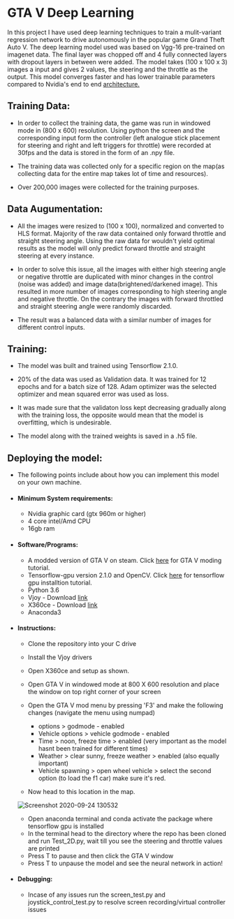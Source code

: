 # GTA V Deep Learning
In this project I have used deep learning techniques to train a mulit-variant regression network to drive autonomously
in the popular game Grand Theft Auto V. The deep learning model used was based on Vgg-16 pre-trained on imagenet data.
The final layer was chopped off and 4 fully connected layers with dropout layers in between were added. The model takes
(100 x 100 x 3) images a input and gives 2 values, the steering and the throttle as the output. This model converges faster
and has lower trainable parameters compared to Nvidia's end to end [architecture.](https://images.nvidia.com/content/tegra/automotive/images/2016/solutions/pdf/end-to-end-dl-using-px.pdf)

## Training Data:
+ In order to collect the training data, the game was run in windowed mode in (800 x 600) resolution. Using python the screen and 
the corresponding input form the controller (left analogue stick placement for steering and right and left triggers for throttle) were recorded at 30fps
and the data is stored in the form of an .npy file. 

* The training data was collected only for a specific region on the map(as collecting data for the entire map takes lot of time and resources). 

* Over 200,000 images were collected for the training purposes.

## Data Augumentation:
* All the images were resized to (100 x 100), normalized and converted to HLS format. Majority of the raw data contained only forward throttle and
straight steering angle. Using the raw data for wouldn't yield optimal results as the model will only predict forward throttle and straight steering at every instance.

* In order to solve this issue, all the images with either high steering angle or negative throttle are duplicated with minor changes in the control (noise was added) 
and image data(brightened/darkened image). This resulted in more number of images corresponding to high steering angle and negative throttle. On the contrary the images with forward throttled and straight steering angle were randomly discarded. 

* The result was a balanced data with a similar number of images for different control inputs.

## Training:
* The model was built and trained using Tensorflow 2.1.0.

* 20% of the data was used as Validation data. It was trained for 12 epochs and for a batch size of 128.
Adam optimizer was the selected optimizer and mean squared error was used as loss.

* It was made sure that the validaton loss kept decreasing gradually along with the training loss, the opposite would mean that the model is overfitting, which is undesirable.

+ The model along with the trained weights is saved in a .h5 file.

## Deploying the model:
+ The following points include about how you can implement this model on your own machine.

+ #### Minimum System requirements:
  + Nvidia graphic card (gtx 960m or higher)
  + 4 core intel/Amd CPU
  + 16gb ram
  
+ #### Software/Programs:
  + A modded version of GTA V on steam. Click [here](https://www.youtube.com/watch?v=9zwLiurObSU) for GTA V moding tutorial.
  + Tensorflow-gpu version 2.1.0 and OpenCV. Click [here](https://www.youtube.com/watch?v=xQVOaTUm9lM) for tensorflow gpu installtion tutorial.
  + Python 3.6
  + Vjoy - Download [link](http://vjoystick.sourceforge.net/site/index.php/download-a-install/download)
  + X360ce - Download [link](https://www.x360ce.com/)
  + Anaconda3
+ #### Instructions:
  + Clone the repository into your C drive
  + Install the Vjoy drivers
  + Open X360ce and setup as shown.
    
  + Open GTA V in windowed mode at 800 X 600 resolution and place the window on top right corner of your screen
  + Open the GTA V mod menu by pressing 'F3' and make the following changes (navigate the menu using numpad)
    + options > godmode - enabled
    + Vehicle options > vehicle godmode - enabled
    + Time > noon, freeze time > enabled (very important as the model hasnt been trained for different times)
    + Weather > clear sunny, freeze weather > enabled (also equally important)
    + Vehicle spawning > open wheel vehicle > select the second option (to load the f1 car) make sure it's red.
   + Now head to this location in the map.
   
   ![Screenshot 2020-09-24 130532](https://user-images.githubusercontent.com/60246451/94187964-b71dc900-fe76-11ea-94c7-64dffb057271.png)
   
   + Open anaconda terminal and conda activate the package where tensorflow gpu is installed
   + In the terminal head to the directory where the repo has been cloned and run Test_2D.py, wait till you see the steering and throttle values are printed
   + Press T to pause and then click the GTA V window
   + Press T to unpause the model and see the neural network in action!
 + #### Debugging:
   + Incase of any issues run the screen_test.py and joystick_control_test.py to resolve screen recording/virtual controller issues
 
 




